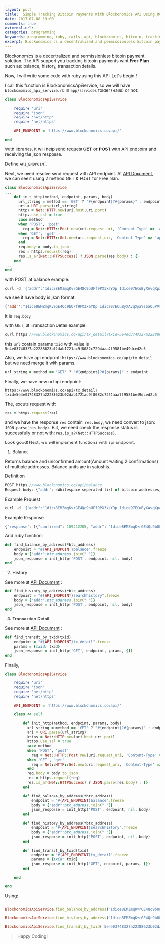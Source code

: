 ```yaml
---
layout: post
title:  Simple Tracking Bitcoin Payments With Blockonomics API Using Ruby (Rails)
date: 2017-07-08 19:00
comments: true
external-url:
categories: programming
keywords: programming, ruby, rails, api, blockomomics, bitcoin, tracking
excerpt: Blockonomics is a decentralized and permissionless bitcoin payment solution. The API support you tracking bitcoin payments...
---
```

Blockonomics is a decentralized and permissionless bitcoin payment solution. The API support you tracking bitcoin payments wiht **Free Plan** such as: balance, history, transaction details.

Now, I will write some code with ruby using this API. Let's begin !

I call this function is BlockonomicsApiService, so we will have `blockomomics_api_service.rb` in `app/services` folder (Rails) or not:

```ruby
class BlockonomicsApiService

    require 'uri'
    require 'json'
    require 'net/http'
    require 'net/https'

    API_ENDPOINT = 'https://www.blockonomics.co/api/'

end
```

With libraries, it will help send request **GET** or **POST** with API endpoint and receiving the json response.

Define `API_ENDPOINT`.

Next, we need resolve send request with API endpoint. At [API Document](https://www.blockonomics.co/views/api.html), we can see it using 2 method GET & POST for Free plan.

```ruby
class BlockonomicsApiService
...
    def init_http(method, endpoint, params, body)
      url_string = method == 'GET' ? "#{endpoint}?#{params}" : endpoint
      uri = URI.parse(url_string)
      https = Net::HTTP.new(uri.host,uri.port)
      https.use_ssl = true
      case method
      when 'POST', 'post'
        req = Net::HTTP::Post.new(uri.request_uri, 'Content-Type' => 'application/json')
      when 'GET', 'get'
        req = Net::HTTP::Get.new(uri.request_uri, 'Content-Type' => 'application/json')
      end
      req.body = body.to_json
      res = https.request(req)
      res.is_a?(Net::HTTPSuccess) ? JSON.parse(res.body) : {}
    end
...
end
```

with POST, at balance example:

```javascript
curl -d '{"addr":"1dice8EMZmqKvrGE4Qc9bUFf9PX3xaYDp 1dice97ECuByXAvqXpaYzSaQuPVvrtmz6"}' https://www.blockonomics.co/api/balance
```

we see it have body is json format: 

```json
{"addr":"1dice8EMZmqKvrGE4Qc9bUFf9PX3xaYDp 1dice97ECuByXAvqXpaYzSaQuPVvrtmz6"}
```

it is `req.body`

with GET, at Transaction Detail example:

```javascript
curl https://www.blockonomics.co/api/tx_detail?txid=5e4e03748327a22288623b02dab1721ac9f8082c7294aaa7f9581be49dced2c5
```

this `url` contain params `txid` with value is `5e4e03748327a22288623b02dab1721ac9f8082c7294aaa7f9581be49dced2c5`

Also, we have api endpoint: `https://www.blockonomics.co/api/tx_detail` but we need merge it with params. 

```ruby
url_string = method == 'GET' ? "#{endpoint}?#{params}" : endpoint
```

Finally, we have new url api endpoint: 

```
https://www.blockonomics.co/api/tx_detail?txid=5e4e03748327a22288623b02dab1721ac9f8082c7294aaa7f9581be49dced2c5
```

The, excute request with:

```ruby
res = https.request(req)
```
 and we have the response `res` contain: `res.body`, we need convert to json: `JSON.parse(res.body)`. But, we need check the response status is successfully or not with: `res.is_a?(Net::HTTPSuccess)`.

Look good! Next, we will implement functions with api endpoint.

1. Balance

Returns balance and unconfirmed amount(Amount waiting 2 confirmations) of multiple addresses. Balance units are in satoshis.

Definition

```javascript
POST https://www.blockonomics.co/api/balance 
Request body: {"addr": <Whitespace seperated list of bitcoin addresses/xpubs>}
```

Example Request 

```javascript
curl -d '{"addr":"1dice8EMZmqKvrGE4Qc9bUFf9PX3xaYDp 1dice97ECuByXAvqXpaYzSaQuPVvrtmz6"}' https://www.blockonomics.co/api/balance
```

Example Response 

```javascript
{"response": [{"confirmed": 189412205, "addr": "1dice8EMZmqKvrGE4Qc9bUFf9PX3xaYDp", "unconfirmed": 012211 }, {"confirmed": 746599881, "addr": "1dice97ECuByXAvqXpaYzSaQuPVvrtmz6", "unconfirmed": 0}]}
```

And ruby function:

```ruby
def find_balance_by_address(*btc_address)
    endpoint = "#{API_ENDPOINT}balance".freeze
    body = {"addr":btc_address.join(" ")}
    json_response = init_http('POST', endpoint, nil, body)
end
```

2. History

See more at [API Document](https://www.blockonomics.co/views/api.html#history) :

```ruby
def find_history_by_address(*btc_address)
    endpoint = "#{API_ENDPOINT}searchhistory".freeze
    body = {"addr":btc_address.join(" ")}
    json_response = init_http('POST', endpoint, nil, body)
end
```

3. Transaction Detail

See more at [API Document](https://www.blockonomics.co/views/api.html#txdetail) :

```ruby
def find_transdt_by_txid(txid)
    endpoint = "#{API_ENDPOINT}tx_detail".freeze
    params = {txid: txid}
    json_response = init_http('GET', endpoint, params, {})
end
```


Finally, 

```ruby
class BlockonomicsApiService

    require 'uri'
    require 'json'
    require 'net/http'
    require 'net/https'

    API_ENDPOINT = 'https://www.blockonomics.co/api/'

    class << self

        def init_http(method, endpoint, params, body)
          url_string = method == 'GET' ? "#{endpoint}?#{params}" : endpoint
          uri = URI.parse(url_string)
          https = Net::HTTP.new(uri.host,uri.port)
          https.use_ssl = true
          case method
          when 'POST', 'post'
            req = Net::HTTP::Post.new(uri.request_uri, 'Content-Type' => 'application/json')
          when 'GET', 'get'
            req = Net::HTTP::Get.new(uri.request_uri, 'Content-Type' => 'application/json')
          end
          req.body = body.to_json
          res = https.request(req)
          res.is_a?(Net::HTTPSuccess) ? JSON.parse(res.body) : {}
        end

        def find_balance_by_address(*btc_address)
            endpoint = "#{API_ENDPOINT}balance".freeze
            body = {"addr":btc_address.join(" ")}
            json_response = init_http('POST', endpoint, nil, body)
        end

        def find_history_by_address(*btc_address)
            endpoint = "#{API_ENDPOINT}searchhistory".freeze
            body = {"addr":btc_address.join(" ")}
            json_response = init_http('POST', endpoint, nil, body)
        end

        def find_transdt_by_txid(txid)
            endpoint = "#{API_ENDPOINT}tx_detail".freeze
            params = {txid: txid}
            json_response = init_http('GET', endpoint, params, {})
        end

    end

end

```

Using:

```ruby 

BlockonomicsApiService.find_balance_by_address('1dice8EMZmqKvrGE4Qc9bUFf9PX3xaYDp', '1dice97ECuByXAvqXpaYzSaQuPVvrtmz6')

BlockonomicsApiService.find_history_by_address('1dice8EMZmqKvrGE4Qc9bUFf9PX3xaYDp', '1dice97ECuByXAvqXpaYzSaQuPVvrtmz6')

BlockonomicsApiService.find_transdt_by_txid('5e4e03748327a22288623b02dab1721ac9f8082c7294aaa7f9581be49dced2c5')

```

>Happy Coding!